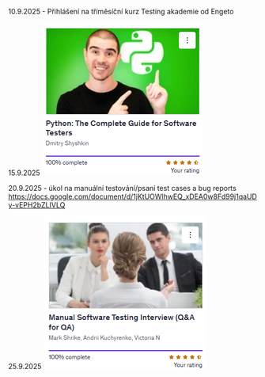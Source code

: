 10.9.2025 - Přihlášení na tříměsíční  kurz Testing akademie od Engeto

15.9.2025
![Screenshot](pics/4.png)

20.9.2025 - úkol na manuální testování/psaní test cases a bug reports
https://docs.google.com/document/d/1jKtUOWlhwEQ_xDEA0w8Fd99j1qaUDy-vEPH2bZLIVLQ

25.9.2025
![Screenshot](pics/5.png)

